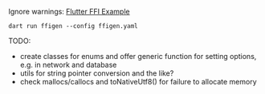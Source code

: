 Ignore warnings: [Flutter FFI Example](https://codelabs.developers.google.com/codelabs/flutter-ffigen#4)
```shell
dart run ffigen --config ffigen.yaml
```

TODO:
- create classes for enums and offer generic function for setting options, e.g. in network and database
- utils for string pointer conversion and the like?
- check mallocs/callocs and toNativeUtf8() for failure to allocate memory
